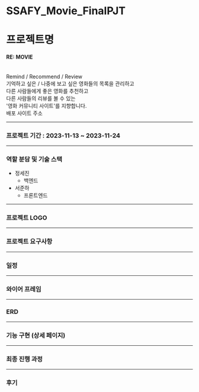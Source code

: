 # SSAFY_Movie_FinalPJT

# 프로젝트명
<h4>RE: MOVIE</h4>
</br>
Remind / Recommend / Review
</br>
기억하고 싶은 / 나중에 보고 싶은 영화들의 목록을 관리하고
</br>
다른 사람들에게 좋은 영화를 추천하고
</br>
다른 사람들의 리뷰를 볼 수 있는
</br>
'영화 커뮤니티 사이트'를 지향합니다.

</br>
배포 사이트 주소

---
### 프로젝트 기간 : 2023-11-13 ~ 2023-11-24

---
### 역할 분담 및 기술 스택
- 정세진
  - 백엔드
- 서준하
  - 프론트엔드
---
### 프로젝트 LOGO

---
### 프로젝트 요구사항

---
### 일정

---
### 와이어 프레임

---
### ERD

---
### 기능 구현 (상세 페이지)

---
### 최종 진행 과정

---
### 후기

